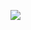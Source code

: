 <a href="https://codeclimate.com/github/Jorah-M/frontend-project-lvl1/maintainability"><img src="https://api.codeclimate.com/v1/badges/c65b211c19999419e657/maintainability" /></a>
